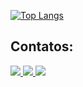 
[![Top Langs](https://github-readme-stats.vercel.app/api/top-langs/?username=schleu&layout=compact&hide=html,css,cmake,tsql&theme=radical)](https://github.com/anuraghazra/github-readme-stats)



## Contatos:

<div>
  <a href = "mailto:daniloschleu@gmail.com">
    <img src="https://img.shields.io/badge/Gmail-D14836?style=for-the-badge&logo=gmail&logoColor=white" target="_blank">
  </a>
  <a href="https://www.linkedin.com/in/danilo-schleu" target="_blank">
    <img src="https://img.shields.io/badge/-LinkedIn-%230077B5?style=for-the-badge&logo=linkedin&logoColor=white" target="_blank">
  </a>  

<a href="https://portfolio-danilo-schleu.netlify.app/" target="_blank">
  <img src="https://img.shields.io/badge/Portfolio-262626?style=for-the-badge&logo=react" target="_blank">
</a> 

  
</div>
